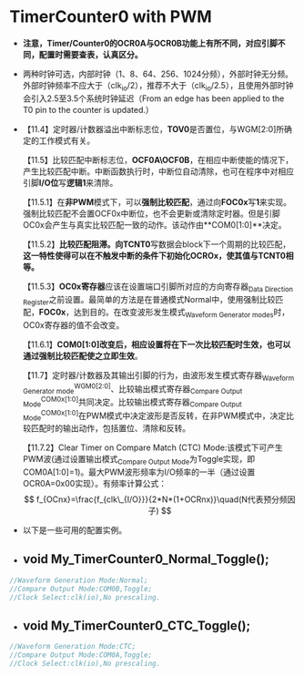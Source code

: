 # TimerCounter0 with PWM

- **注意，Timer/Counter0的OCR0A与OCR0B功能上有所不同，对应引脚不同，配置时需要查表，认真区分。**

- 两种时钟可选，内部时钟（1、8、64、256、1024分频），外部时钟无分频。外部时钟频率不应大于（clk<sub>io</sub>/2），推荐不大于（clk<sub>io</sub>/2.5），且使用外部时钟会引入2.5至3.5个系统时钟延迟（From an edge has been applied to the T0 pin to the counter is updated.）

- 【11.4】定时器/计数器溢出中断标志位，**TOV0**是否置位，与WGM[2:0]所确定的工作模式有关。

  【11.5】比较匹配中断标志位，**OCF0A\OCF0B**，在相应中断使能的情况下，产生比较匹配中断。中断函数执行时，中断位自动清除，也可在程序中对相应引脚**I/O位**写**逻辑1**来清除。

  【11.5.1】在**非PWM**模式下，可以**强制比较匹配**，通过向**FOC0x**写**1**来实现。强制比较匹配不会置OCF0x中断位，也不会更新或清除定时器。但是引脚OC0x会产生与真实比较匹配一致的动作。该动作由**COM0[1:0]**决定。

  【11.5.2】**比较匹配阻滞。**向**TCNT0**写数据会block下一个周期的比较匹配，**这一特性使得可以在不触发中断的条件下初始化OCROx，使其值与TCNT0相等。**

  【11.5.3】**OC0x寄存器**应该在设置端口引脚所对应的方向寄存器<sub>Data Direction Register</sub>之前设置。最简单的方法是在普通模式Normal中，使用强制比较匹配，**FOC0x**，达到目的。在改变波形发生模式<sub>Waveform Generator modes</sub>时，OC0x寄存器的值不会改变。

  【11.6.1】**COM0[1:0]**改变后，相应设置将在下一次比较匹配时生效，也可以通过**强制比较匹配使之立即生效**。

  【11.7】定时器/计数器及其输出引脚的行为，由波形发生模式寄存器<sub>Waveform Generator mode</sub><sup>WGM0[2:0]</sup>、比较输出模式寄存器<sub>Compare Output Mode</sub><sup>COM0x[1:0]</sup>共同决定。比较输出模式寄存器<sub>Compare Output Mode</sub><sup>COM0x[1:0]</sup>在PWM模式中决定波形是否反转，在非PWM模式中，决定比较匹配时的输出动作，包括置位、清除和反转。

  【11.7.2】Clear Timer on Compare Match (CTC) Mode:该模式下可产生PWM波(通过设置输出模式<sub>Compare Output Mode</sub>为Toggle实现，即COM0A[1:0]=1)。最大PWM波形频率为I/O频率的一半（通过设置OCR0A=0x00实现）。有频率计算公式：
  $$
  f_{OCnx}=\frac{f_{clk\_{I/O}}}{2*N*(1+OCRnx)}\quad(N代表预分频因子)
  $$

- 以下是一些可用的配置实例。

- ## void My_TimerCounter0_Normal_Toggle();

```c
//Waveform Generation Mode:Normal;
//Compare Output Mode:COM0B,Toggle;
//Clock Select:clk(io),No prescaling.
```

- ## void My_TimerCounter0_CTC_Toggle();

```c
//Waveform Generation Mode:CTC;
//Compare Output Mode:COM0A,Toggle;
//Clock Select:clk(io),No prescaling.
```
